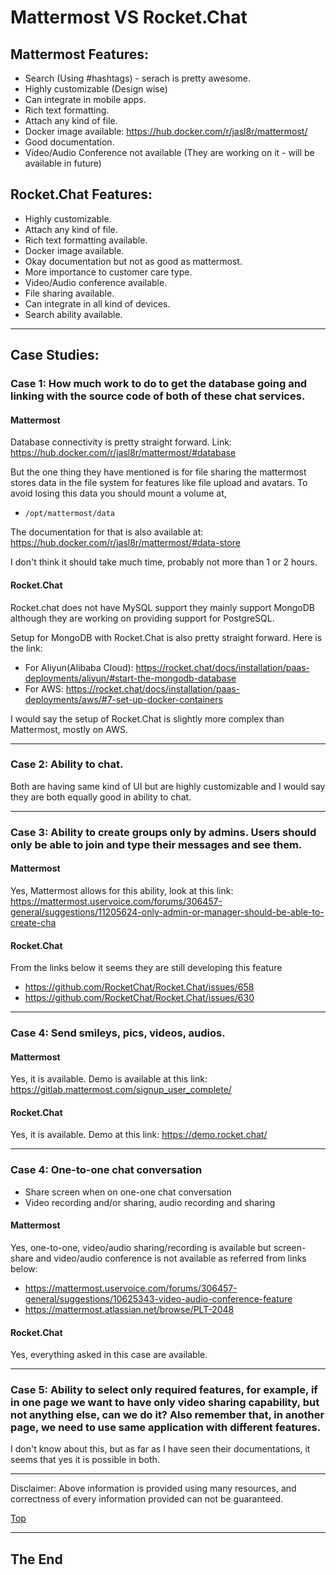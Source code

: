 <a id="top"></a>

# Mattermost VS Rocket.Chat

## Mattermost Features:

- Search (Using #hashtags) - serach is pretty awesome.
- Highly customizable (Design wise)
- Can integrate in mobile apps.
- Rich text formatting.
- Attach any kind of file.
- Docker image available: https://hub.docker.com/r/jasl8r/mattermost/
- Good documentation.
- Video/Audio Conference not available (They are working on it - will be available in future)

## Rocket.Chat Features:

- Highly customizable.
- Attach any kind of file.
- Rich text formatting available.
- Docker image available.
- Okay documentation but not as good as mattermost.
- More importance to customer care type.
- Video/Audio conference available.
- File sharing available.
- Can integrate in all kind of devices.
- Search ability available.

---

## Case Studies: 

### Case 1: How much work to do to get the database going and linking with the source code of both of these chat services.

#### Mattermost

Database connectivity is pretty straight forward. Link: https://hub.docker.com/r/jasl8r/mattermost/#database

But the one thing they have mentioned is for file sharing the mattermost stores data in the file system for features like file upload and avatars. To avoid losing this data you should mount a volume at,

- `/opt/mattermost/data`

The documentation for that is also available at: https://hub.docker.com/r/jasl8r/mattermost/#data-store

I don't think it should take much time, probably not more than 1 or 2 hours.

#### Rocket.Chat

Rocket.chat does not have MySQL support they mainly support MongoDB although they are working on providing support for PostgreSQL.

Setup for MongoDB with Rocket.Chat is also pretty straight forward. Here is the link: 

- For Aliyun(Alibaba Cloud): https://rocket.chat/docs/installation/paas-deployments/aliyun/#start-the-mongodb-database
- For AWS: https://rocket.chat/docs/installation/paas-deployments/aws/#7-set-up-docker-containers

I would say the setup of Rocket.Chat is slightly more complex than Mattermost, mostly on AWS.

---

### Case 2: Ability to chat.

Both are having same kind of UI but are highly customizable and I would say they are both equally good in ability to chat.

---

### Case 3: Ability to create groups only by admins. Users should only be able to join and type their messages and see them.

#### Mattermost

Yes, Mattermost allows for this ability, look at this link: https://mattermost.uservoice.com/forums/306457-general/suggestions/11205624-only-admin-or-manager-should-be-able-to-create-cha

#### Rocket.Chat

From the links below it seems they are still developing this feature

- https://github.com/RocketChat/Rocket.Chat/issues/658
- https://github.com/RocketChat/Rocket.Chat/issues/630

---

### Case 4: Send smileys, pics, videos, audios.

#### Mattermost

Yes, it is available. Demo is available at this link: https://gitlab.mattermost.com/signup_user_complete/

#### Rocket.Chat

Yes, it is available. Demo at this link: https://demo.rocket.chat/

---

### Case 4: One-to-one chat conversation

- Share screen when on one-one chat conversation
- Video recording and/or sharing, audio recording and sharing

#### Mattermost

Yes, one-to-one, video/audio sharing/recording is available but screen-share and video/audio conference is not available as referred from links below:

- https://mattermost.uservoice.com/forums/306457-general/suggestions/10625343-video-audio-conference-feature
- https://mattermost.atlassian.net/browse/PLT-2048

#### Rocket.Chat

Yes, everything asked in this case are available.

---

### Case 5: Ability to select only required features, for example, if in one page we want to have only video sharing capability, but not anything else, can we do it? Also remember that, in another page, we need to use same application with different features.

I don't know about this, but as far as I have seen their documentations, it seems that yes it is possible in both.

---

Disclaimer: Above information is provided using many resources, and correctness of every information provided can not be guaranteed.

[Top](#top)

---

## The End
